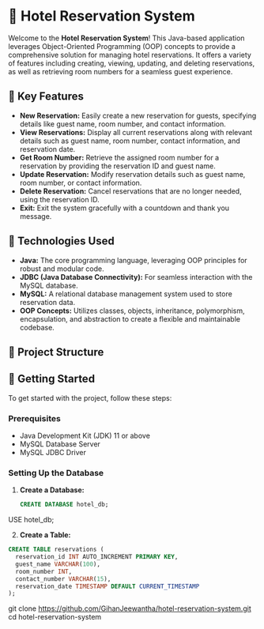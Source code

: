 # 🏨 Hotel Reservation System

Welcome to the **Hotel Reservation System**! This Java-based application leverages Object-Oriented Programming (OOP) concepts to provide a comprehensive solution for managing hotel reservations. It offers a variety of features including creating, viewing, updating, and deleting reservations, as well as retrieving room numbers for a seamless guest experience.

## 🌟 Key Features

- **New Reservation:** Easily create a new reservation for guests, specifying details like guest name, room number, and contact information.
- **View Reservations:** Display all current reservations along with relevant details such as guest name, room number, contact information, and reservation date.
- **Get Room Number:** Retrieve the assigned room number for a reservation by providing the reservation ID and guest name.
- **Update Reservation:** Modify reservation details such as guest name, room number, or contact information.
- **Delete Reservation:** Cancel reservations that are no longer needed, using the reservation ID.
- **Exit:** Exit the system gracefully with a countdown and thank you message.

## 🚀 Technologies Used

- **Java:** The core programming language, leveraging OOP principles for robust and modular code.
- **JDBC (Java Database Connectivity):** For seamless interaction with the MySQL database.
- **MySQL:** A relational database management system used to store reservation data.
- **OOP Concepts:** Utilizes classes, objects, inheritance, polymorphism, encapsulation, and abstraction to create a flexible and maintainable codebase.

## 📂 Project Structure


## 📖 Getting Started

To get started with the project, follow these steps:

### Prerequisites

- Java Development Kit (JDK) 11 or above
- MySQL Database Server
- MySQL JDBC Driver

### Setting Up the Database

1. **Create a Database:**
   ```sql
   CREATE DATABASE hotel_db;
USE hotel_db;

2. **Create a Table:**
 ```sql
CREATE TABLE reservations (
   reservation_id INT AUTO_INCREMENT PRIMARY KEY,
   guest_name VARCHAR(100),
   room_number INT,
   contact_number VARCHAR(15),
   reservation_date TIMESTAMP DEFAULT CURRENT_TIMESTAMP
);

```

git clone https://github.com/GihanJeewantha/hotel-reservation-system.git
cd hotel-reservation-system

